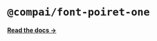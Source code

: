 # `@compai/font-poiret-one`

[**Read the docs &rarr;**](https://components.ai/docs/typefaces/poiret-one)
